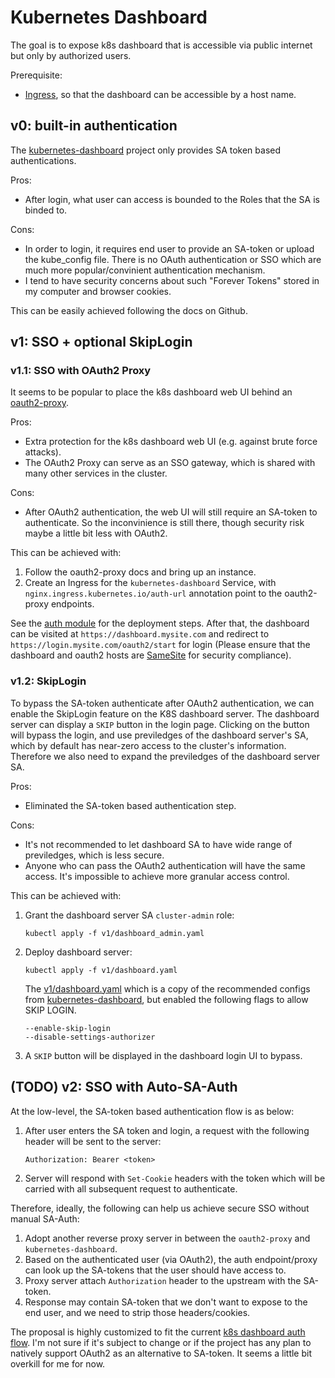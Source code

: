 # Kubernetes Dashboard

The goal is to expose k8s dashboard that is accessible via public internet but only by
authorized users.

Prerequisite:
* [Ingress](/network/ingress/README.md), so that the dashboard can be accessible by a host name.

## v0: built-in authentication

The [kubernetes-dashboard](https://github.com/kubernetes/dashboard) project only provides SA token
based authentications.

Pros:

* After login, what user can access is bounded to the Roles that the SA is binded to.

Cons:

* In order to login, it requires end user to provide an SA-token or upload the kube_config
  file. There is no OAuth authentication or SSO which are much more popular/convinient
  authentication mechanism.
* I tend to have security concerns about such "Forever Tokens" stored in my computer and browser
  cookies.

This can be easily achieved following the docs on Github.

## v1: SSO + optional SkipLogin

### v1.1: SSO with OAuth2 Proxy

It seems to be popular to place the k8s dashboard web UI behind an
[oauth2-proxy](https://github.com/oauth2-proxy/oauth2-proxy).

Pros:

* Extra protection for the k8s dashboard web UI (e.g. against brute force attacks).
* The OAuth2 Proxy can serve as an SSO gateway, which is shared with many other services in the
  cluster.

Cons:

* After OAuth2 authentication, the web UI will still require an SA-token to authenticate.
  So the inconvinience is still there, though security risk maybe a little bit less with OAuth2.

This can be achieved with:

1. Follow the oauth2-proxy docs and bring up an instance.
2. Create an Ingress for the `kubernetes-dashboard` Service, with
   `nginx.ingress.kubernetes.io/auth-url` annotation point to the oauth2-proxy endpoints.

See the [auth module](../auth/README.md) for the deployment steps. After that, the dashboard can be
visited at `https://dashboard.mysite.com` and redirect to `https://login.mysite.com/oauth2/start`
for login (Please ensure that the dashboard and oauth2 hosts are
[SameSite](https://web.dev/samesite-cookies-explained/) for security compliance).

### v1.2: SkipLogin

To bypass the SA-token authenticate after OAuth2 authentication, we can enable the SkipLogin
feature on the K8S dashboard server. The dashboard server can display a `SKIP` button in the login page. Clicking on the button will bypass the login, and use previledges of the dashboard server's SA, which by default has near-zero access to the cluster's information.
Therefore we also need to expand the previledges of the dashboard server SA.

Pros:

* Eliminated the SA-token based authentication step.

Cons:

* It's not recommended to let dashboard SA to have wide range of previledges, which is less secure.
* Anyone who can pass the OAuth2 authentication will have the same access. It's impossible to
  achieve more granular access control.

This can be achieved with:

1. Grant the dashboard server SA `cluster-admin` role:

    ```shell
    kubectl apply -f v1/dashboard_admin.yaml
    ```

2. Deploy dashboard server:

    ```shell
    kubectl apply -f v1/dashboard.yaml
    ```

    The [v1/dashboard.yaml](v1/dashboard.yaml) which is a copy of the recommended configs from
    [kubernetes-dashboard](https://github.com/kubernetes/dashboard), but enabled the following
    flags to allow SKIP LOGIN.

    ```shell
    --enable-skip-login
    --disable-settings-authorizer
    ```

3. A `SKIP` button will be displayed in the dashboard login UI to bypass.

## (TODO) v2: SSO with Auto-SA-Auth

At the low-level, the SA-token based authentication flow is as below:

1. After user enters the SA token and login, a request with the following header will be sent
   to the server:
    ```
    Authorization: Bearer <token>
    ```

2. Server will respond with `Set-Cookie` headers with the token which will be carried with all
   subsequent request to authenticate.

Therefore, ideally, the following can help us achieve secure SSO without manual SA-Auth:

1. Adopt another reverse proxy server in between the `oauth2-proxy` and `kubernetes-dashboard`.
2. Based on the authenticated user (via OAuth2), the auth endpoint/proxy can look up the SA-tokens
   that the user should have access to.
3. Proxy server attach `Authorization` header to the upstream with the SA-token.
4. Response may contain SA-token that we don't want to expose to the end user, and we need to
   strip those headers/cookies.

The proposal is highly customized to fit the current
[k8s dashboard auth flow](https://github.com/kubernetes/dashboard/tree/master/docs/user/access-control). I'm not sure if it's subject to change or if the project has any plan to natively
support OAuth2 as an alternative to SA-token. It seems a little bit overkill for me for now.
